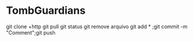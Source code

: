# TombGuardians
git clone +http
git pull 
git status 
git remove arquivo
git add * ;git commit -m "Comment";git push